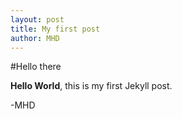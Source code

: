 ```yaml
---
layout: post
title: My first post
author: MHD
---
```


#Hello there

**Hello World**, this is my first Jekyll post.

-MHD
